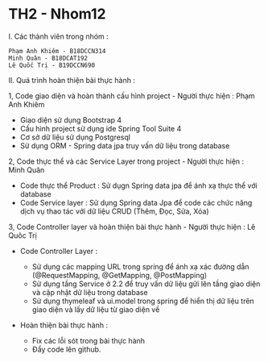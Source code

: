 # TH2 - Nhom12
I. Các thành viên trong nhóm :

    Phạm Anh Khiêm - B18DCCN314
    Minh Quân - B18DCAT192
    Lê Quốc Trị - B19DCCN690

II. Quá trình hoàn thiện bài thực hành :

1, Code giao diện và hoàn thành cấu hình project - Người thực hiện : Phạm Anh Khiêm

  - Giao diện sử dụng Bootstrap 4 
  - Cấu hình project sử dụng ide Spring Tool Suite 4 
  - Cơ sở dữ liệu sử dụng Postgresql
  - Sử dụng ORM - Spring data jpa truy vấn dữ liệu trong database

2, Code thực thể và các Service Layer trong project - Người thực hiện : Minh Quân

  - Code thực thể Product : Sử dụgn Spring data jpa để ánh xạ thực thể với database
  - Code Service layer : Sử dụng Spring data Jpa để code các chức năng dịch vụ thao tác với dữ liệu CRUD (Thêm, Đọc, Sửa, Xóa)

3, Code Controller layer và hoàn thiện bài thực hành - Người thực hiện : Lê Quôc Trị

  - Code Controller Layer : 
    + Sử dụng các mapping URL trong spring để ánh xạ xác đường dẫn (@RequestMapping, @GetMapping, @PostMapping)
    + Sử dụng tầng Service ở 2.2 để truy vấn dữ liệu gửi lên tầng giao diện và cập nhật dữ liệu trong database
    + Sử dụng thymeleaf và ui.model trong spring để hiển thị dữ liệu trên giao diện và lấy dữ liệu từ giao diện về
  
  - Hoàn thiện bài thực hành :
    + Fix các lỗi sót trong bài thực hành
    + Đẩy code lên github.
